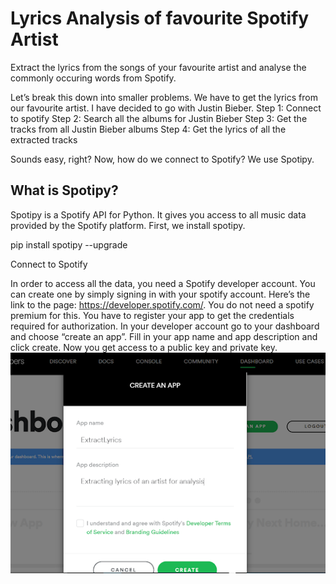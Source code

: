 # Lyrics Analysis of favourite Spotify Artist
 Extract the lyrics from the songs of your favourite artist and analyse the commonly occuring words from Spotify.

Let’s break this down into smaller problems. We have to get the lyrics from our favourite artist. I have decided to go with Justin Bieber. 
Step 1: Connect to spotify
Step 2: Search all the albums for Justin Bieber
Step 3: Get the tracks from all Justin Bieber albums
Step 4: Get the lyrics of all the extracted tracks

Sounds easy, right? Now, how do we connect to Spotify? We use Spotipy.
## What is Spotipy?
Spotipy is a Spotify API for Python. It gives you access to all music data provided by the Spotify platform. 
First, we install spotipy.

pip install spotipy --upgrade

Connect to Spotify

In order to access all the data, you need a Spotify developer account. You can create one by simply signing in with your spotify account. Here’s the link to the page: https://developer.spotify.com/. You do not need a spotify premium for this. You have to register your app to get the credentials required for authorization.
In your developer account go to your dashboard and choose “create an app”. Fill in your app name and app description and  click create. Now you get access to a public key and private key.
![My Image](img1.png)
